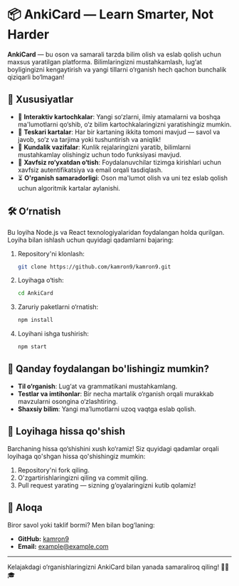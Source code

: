 # 📦 AnkiCard — Learn Smarter, Not Harder

**AnkiCard** — bu oson va samarali tarzda bilim olish va eslab qolish uchun maxsus yaratilgan platforma. Bilimlaringizni mustahkamlash, lug‘at boyligingizni kengaytirish va yangi tillarni o‘rganish hech qachon bunchalik qiziqarli bo‘lmagan!

## 🚀 Xususiyatlar

- 🎯 **Interaktiv kartochkalar**: Yangi so‘zlarni, ilmiy atamalarni va boshqa ma'lumotlarni qo‘shib, o‘z bilim kartochkalaringizni yaratishingiz mumkin.
- 🔄 **Teskari kartalar**: Har bir kartaning ikkita tomoni mavjud — savol va javob, so‘z va tarjima yoki tushuntirish va aniqlik!
- 🔔 **Kundalik vazifalar**: Kunlik rejalaringizni yaratib, bilimlarni mustahkamlay olishingiz uchun todo funksiyasi mavjud.
- 🔐 **Xavfsiz ro‘yxatdan o‘tish**: Foydalanuvchilar tizimga kirishlari uchun xavfsiz autentifikatsiya va email orqali tasdiqlash.
- ⏳ **O'rganish samaradorligi**: Oson ma'lumot olish va uni tez eslab qolish uchun algoritmik kartalar aylanishi.

## 🛠 O‘rnatish

Bu loyiha Node.js va React texnologiyalaridan foydalangan holda qurilgan. Loyiha bilan ishlash uchun quyidagi qadamlarni bajaring:

1. Repository'ni klonlash:

   ```bash
   git clone https://github.com/kamron9/kamron9.git
   ```

2. Loyihaga o‘tish:

   ```bash
   cd AnkiCard
   ```

3. Zaruriy paketlarni o‘rnatish:

   ```bash
   npm install
   ```

4. Loyihani ishga tushirish:

   ```bash
   npm start
   ```

## 🧠 Qanday foydalangan bo'lishingiz mumkin?

- **Til o‘rganish**: Lug‘at va grammatikani mustahkamlang.
- **Testlar va imtihonlar**: Bir necha martalik o‘rganish orqali murakkab mavzularni osongina o‘zlashtiring.
- **Shaxsiy bilim**: Yangi ma’lumotlarni uzoq vaqtga eslab qolish.

## 🤝 Loyihaga hissa qo'shish

Barchaning hissa qo‘shishini xush ko‘ramiz! Siz quyidagi qadamlar orqali loyihaga qo'shgan hissa qo'shishingiz mumkin:

1. Repository'ni fork qiling.
2. O'zgartirishlaringizni qiling va commit qiling.
3. Pull request yarating — sizning g‘oyalaringizni kutib qolamiz!

## 💬 Aloqa

Biror savol yoki taklif bormi? Men bilan bog‘laning:

- **GitHub:** [kamron9](https://github.com/kamron9)
- **Email:** example@example.com

---

Kelajakdagi o‘rganishlaringizni AnkiCard bilan yanada samaraliroq qiling! 👨‍💻🎓
